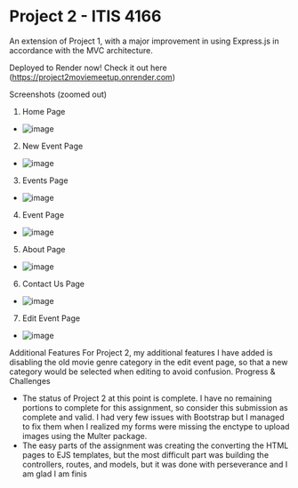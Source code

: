# Project 2 - ITIS 4166

An extension of Project 1, with a major improvement in using Express.js in accordance with the MVC architecture.

Deployed to Render now! Check it out here (https://project2moviemeetup.onrender.com)

Screenshots (zoomed out)
1.	Home Page
-	 ![image](https://user-images.githubusercontent.com/88403902/220412783-77e99ad2-5c69-4a91-8d25-7cd44b92dc72.png)

2.	New Event Page
- ![image](https://user-images.githubusercontent.com/88403902/220412835-f0bae2d4-239c-4b30-ab0b-6546ea19737f.png)
	 
3.	Events Page
- ![image](https://user-images.githubusercontent.com/88403902/220412871-14732f35-f590-4d42-8d8e-bcbcd09c2a4b.png)
	
4.	Event Page
- ![image](https://user-images.githubusercontent.com/88403902/220412900-714e34c2-4e90-40a9-851e-7a5a2573bfe6.png)

5.	About Page
- ![image](https://user-images.githubusercontent.com/88403902/220412952-3e6d9872-3103-4c5d-9e40-b4fda87c0490.png) 	 
6.	Contact Us Page
- ![image](https://user-images.githubusercontent.com/88403902/220413029-1d372c61-ee3a-478d-baab-a95f437a60bb.png)
7.	Edit Event Page
-  ![image](https://user-images.githubusercontent.com/88403902/220413103-8877b5ba-b469-4fe9-89a5-a29a7f64b192.png)

Additional Features
For Project 2, my additional features I have added is disabling the old movie genre category in the edit event page, so that a new category would be selected when editing to avoid confusion.
Progress & Challenges
-	The status of Project 2 at this point is complete. I have no remaining portions to complete for this assignment, so consider this submission as complete and valid. I had very few issues with Bootstrap but I managed to fix them when I realized my forms were missing the enctype to upload images using the Multer package.
-	The easy parts of the assignment was creating the converting the HTML pages to EJS templates, but the most difficult part was building the controllers, routes, and models, but it was done with perseverance and I am glad I am finis
